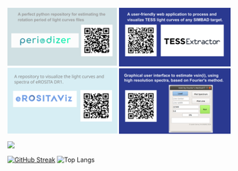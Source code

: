 ![alt text](https://raw.githubusercontent.com/javiserna/javiserna/2dc00b80200aad3700f80d568f83633679ddefe0/info%20card.svg)

![](https://komarev.com/ghpvc/?username=javiserna&color=blue)

[![GitHub Streak](https://streak-stats.demolab.com/?user=javiserna)](https://git.io/streak-stats) ![Top Langs](https://github-readme-stats.vercel.app/api/top-langs/?username=javiserna&layout=compact)

